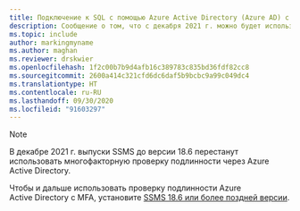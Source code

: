 ```yaml
---
title: Подключение к SQL с помощью Azure Active Directory (Azure AD) с SSMS 18.6 и более поздней версии
description: Сообщение о том, что с декабря 2021 г. можно будет использовать только Azure Active Directory (Azure AD) с SSMS 18.6 и более поздней версии.
ms.topic: include
author: markingmyname
ms.author: maghan
ms.reviewer: drskwier
ms.openlocfilehash: 1f2c00b7b9d4afb16c389783c835bd36fdf82cc8
ms.sourcegitcommit: 2600a414c321cfd6dc6daf5b9bcbc9a99c049dc4
ms.translationtype: HT
ms.contentlocale: ru-RU
ms.lasthandoff: 09/30/2020
ms.locfileid: "91603297"
---
```

> [!NOTE]
> В декабре 2021 г. выпуски SSMS до версии 18.6 перестанут использовать многофакторную проверку подлинности через Azure Active Directory.
>
> Чтобы и дальше использовать проверку подлинности Azure Active Directory с MFA, установите [SSMS 18.6 или более поздней версии](../ssms/download-sql-server-management-studio-ssms.md).
